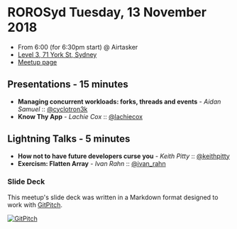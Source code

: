 # ROROSyd Tuesday, 13 November 2018

- From 6:00 (for 6:30pm start) @ Airtasker 
- [Level 3, 71 York St, Sydney][]
- [Meetup page][]

## Presentations - 15 minutes

- **Managing concurrent workloads: forks, threads and events** - _Aidan Samuel_ :: [@cyclotron3k][]
- **Know Thy App** - _Lachie Cox_ :: [@lachiecox][]

## Lightning Talks - 5 minutes

- **How not to have future developers curse you** - _Keith Pitty_ :: [@keithpitty][]
- **Exercism: Flatten Array** - _Ivan Rahn_ :: [@ivan_rahn][]

### Slide Deck

This meetup's slide deck was written in a Markdown format designed to work with
[GitPitch][].

[![GitPitch][GitPitch Badge]][GitPitch Presentation]

[@cyclotron3k]: https://twitter.com/cyclotron3k
[@ivan_rahn]: https://twitter.com/ivan_rahn
[@keithpitty]: https://twitter.com/keithpitty
[@lachiecox]: https://twitter.com/lachiecox
[Dropbox]: https://www.dropbox.com
[GitPitch]: https://gitpitch.com/
[GitPitch Badge]: https://gitpitch.com/assets/badge.svg
[GitPitch Presentation]: https://gitpitch.com/rails-oceania/roro?p=2018/11/
[Level 3, 71 York St, Sydney]: https://goo.gl/maps/dADqL1QY5Hp
[Meetup page]: https://www.meetup.com/Ruby-On-Rails-Oceania-Sydney/events/kkrwkqyxpbrb/
[Remote images not showing in PDF]: https://github.com/gitpitch/gitpitch/issues/224
